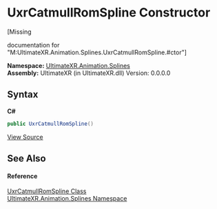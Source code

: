 # UxrCatmullRomSpline Constructor 
 

\[Missing <summary> documentation for "M:UltimateXR.Animation.Splines.UxrCatmullRomSpline.#ctor"\]

**Namespace:**&nbsp;<a href="N_UltimateXR_Animation_Splines">UltimateXR.Animation.Splines</a><br />**Assembly:**&nbsp;UltimateXR (in UltimateXR.dll) Version: 0.0.0.0

## Syntax

**C#**<br />
``` C#
public UxrCatmullRomSpline()
```

<a href="UltimateXR/Scripts/Animation/Splines/UxrCatmullRomSpline.cs" rel="noopener noreferrer" title="View the source code">View Source</a><br />

## See Also


#### Reference
<a href="T_UltimateXR_Animation_Splines_UxrCatmullRomSpline">UxrCatmullRomSpline Class</a><br /><a href="N_UltimateXR_Animation_Splines">UltimateXR.Animation.Splines Namespace</a><br />